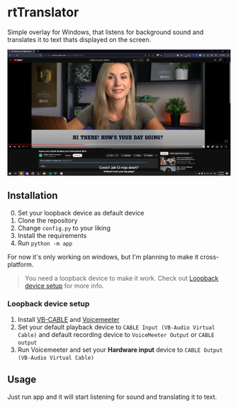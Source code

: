 # rtTranslator

Simple overlay for Windows, that listens for background sound and translates it to text thats displayed on the screen.

![](images/screenshot.png)

## Installation

0. Set your loopback device as default device
1. Clone the repository
2. Change `config.py` to your liking
3. Install the requirements
4. Run `python -m app`

For now it's only working on windows, but I'm planning to make it cross-platform.
> You need a loopback device to make it work. Check out [Loopback device setup](#loopback-device-setup) for more info.

### Loopback device setup

1. Install [VB-CABLE](https://vb-audio.com/Cable/) and [Voicemeeter](https://vb-audio.com/Voicemeeter/index.htm)
2. Set your default playback device to `CABLE Input (VB-Audio Virtual Cable)` and default recording device to `VoiceMeeter Output` or `CABLE output`
3. Run Voicemeeter and set your **Hardware input** device to `CABLE Output (VB-Audio Virtual Cable)`

## Usage

Just run app and it will start listening for sound and translating it to text.